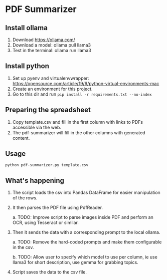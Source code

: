 # PDF Summarizer

## Install ollama
1. Download https://ollama.com/
2. Download a model: ollama pull llama3
3. Test in the terminal: ollama run llama3

## Install python
1. Set up pyenv and virtualenvwrapper: https://opensource.com/article/19/6/python-virtual-environments-mac
2. Create an environment for this project.
2. Go to this dir and run ```pip install -r requirements.txt --no-index```

## Preparing the spreadsheet
1. Copy template.csv and fill in the first column with links to PDFs accessible via the web.
2. The pdf-summarizer will fill in the other columns with generated content.

## Usage
```
python pdf-summarizer.py template.csv
```

## What's happening
1. The script loads the csv into Pandas DataFrame for easier manipulation of the rows.
2. It then parses the PDF file using PdfReader.

    a. TODO: Improve script to parse images inside PDF and perform an OCR, using Tesseract or similar.
3. Then it sends the data with a corresponding prompt to the local ollama.

    a. TODO: Remove the hard-coded prompts and make them configurable in the csv.

    b. TODO: Allow user to specify which model to use per column, ie use llama3 for short description, use gemma for grabbing topics.
4. Script saves the data to the csv file.